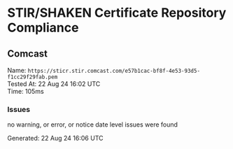 # STIR/SHAKEN Certificate Repository Compliance

## Comcast

Name: `https://sticr.stir.comcast.com/e57b1cac-bf8f-4e53-93d5-f1cc29f29fab.pem`\
Tested At: 22 Aug 24 16:02 UTC\
Time: 105ms

### Issues

no warning, or error, or notice date level issues were found

Generated: 22 Aug 24 16:06 UTC